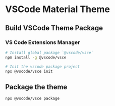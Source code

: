 # VSCode Material Theme

## Build VSCode Theme Package

### VS Code Extensions Manager

```bash
# Install global package `@vscode/vsce`
npm install -g @vscode/vsce

# Init the vscode package project
npx @vscode/vsce init
```

## Package the theme

```bash
npx @vscode/vsce package
```
